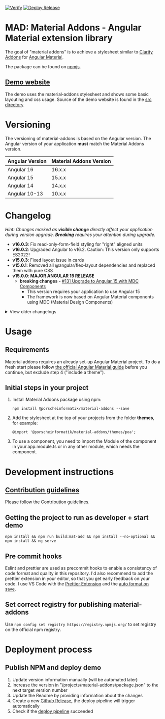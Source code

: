 [![Verify](https://github.com/porscheinformatik/material-addons/actions/workflows/verify.yml/badge.svg)](https://github.com/porscheinformatik/material-addons/actions/workflows/verify.yml) [![Deploy Release](https://github.com/porscheinformatik/material-addons/actions/workflows/release.yml/badge.svg)](https://github.com/porscheinformatik/material-addons/actions/workflows/release.yml)

# MAD: Material Addons - Angular Material extension library

The goal of "material addons" is to achieve a stylesheet similar
to [Clarity Addons](https://www.npmjs.com/package/@porscheinformatik/clr-addons)
for [Angular Material](https://material.angular.io/).

The package can be found on [npmjs](https://www.npmjs.com/package/@porscheinformatik/material-addons).

## [Demo website](https://porscheinformatik.github.io/material-addons)

The demo uses the material-addons stylesheet and shows some basic layouting and css usage. Source of the demo website is
found in the [src directory](https://github.com/porscheinformatik/material-addons/tree/master/src/).

# Versioning

The versioning of material-addons is based on the Angular version. The Angular version of your application **must** match the Material Addons version.

| Angular Version | Material Addons Version |
|-----------------|-------------------------|
| Angular 16      | 16.x.x                  |
| Angular 15      | 15.x.x                  |
| Angular 14      | 14.x.x                  |
| Angular 10-13   | 10.x.x                  |


# Changelog

_Hint: Changes marked as **visible change** directly affect your application during version upgrade. **Breaking**
requires your attention during upgrade._

- **v16.0.3**: Fix read-only-form-field styling for "right" aligned units
- **v16.0.2**: Upgraded Angular to v16.2. Caution: This version only supports ES2022!
- **v15.0.3**: Fixed layout issue in cards
- **v15.0.1**: Removed all @angular/flex-layout dependencies and replaced them with pure CSS
- **v15.0.0**: **MAJOR ANGULAR 15 RELEASE**
  - **breaking changes** - [#131 Upgrade to Angular 15 with MDC Components](https://github.com/porscheinformatik/material-addons/pull/131) 
    - This version requires your application to use Angular 15
    - The framework is now based on Angular Material components using MDC (Material Design Components)


<details><summary>View older changelogs</summary>

- **v14.1.6**: Show tooltips in toolbar action burger menu
- **v14.1.4**: data-table fixes: action button became too small for tables with a lot of colums
- **v14.1.x**: Fix Button Styling for Stepper and Quicklist: change "add" button in Quicklist to "Outline" Styling and "next" and "done" button in MatStepper to "Primary" Styling
- **v14.1.2**: minor fixes in datatable
- **v14.1.1**: minor fixes: datatable paging bug and action column maxwidth
- **v14.1.0**: **BREAKING** - Upgraded library to Angular 14, enabled Ivy builds, updated lib to esm2020
- **v10.4.1**: Added removePossible input to mad-quick-list
- **v10.4.0**: **BREAKING** - Data Table Column
  configuration [#111](https://github.com/porscheinformatik/material-addons/pull/111)
- **v10.3.4**: toolbar actions: added 'importantAction' property. These actions will never be hidden in a mat-menu
- **v10.3.3**: mad-table: Added sticky column feature, fixed vertical scroll bar issue
- **v10.3.2**: Don't print toolbar menu when using browser print function (ctrl+p)
- **v10.3.1**: Toolbar Action enhancements [#102](https://github.com/porscheinformatik/material-addons/issues/102)
- **v10.3.0**:
  - **breaking change** - [#101](https://github.com/porscheinformatik/material-addons/pull/101) Data table enhancements
    - BatchMode
    - Actions for SINGLE, BATCH, NONE
    - Loading Animation
    - custom ID generator
    - custom column data transformation

- **v10.2.5**: Fix toolbar icon button color in mobile view
- **v10.2.4**: Enhancements/Fixes in Flowbar Layout
- **v10.2.3**:
  - **visible change** - [#92](https://github.com/porscheinformatik/material-addons/issues/92) Fixed validation theme
    warn-color in PBV theme
- **v10.2.2**:
  - Added [#73](https://github.com/porscheinformatik/material-addons/issues/73) DataGrid Component
  - Added [#89](https://github.com/porscheinformatik/material-addons/issues/89) Flowbar Layout
- **v10.2.1**:
  - Added [#88 stepper component](https://github.com/porscheinformatik/material-addons/issues/88)
- **v10.2.0**:
  - Change peerDependency versions to any Angular above 10.0.0
  - Added [additionalActionIcon](https://porscheinformatik.github.io/material-addons/card) feature to mad-cards
  - Demo: Fixed package.json some issues that occurred during development
- **v10.1.9**:
  - CSS fix: Hide all types of mad-buttons when printing a page
  - Demo: Hide navbar when printing a page
- **v10.1.8**:
  - CSS fix: Class "fixedtabs" also affected child tab components. This is now fixed.
- **v10.1.7**:
  - Fix ([issue](https://github.com/porscheinformatik/material-addons/issues/78)) / mad-table inside card overflows the
    card
- **v10.1.6**:
  - Table fix: Show empty-text correctly when no data is present
- **v10.1.5**:
  - Set input id for readonly-form-field-wrapper (requrired for cypress
    tests) ([pr](https://github.com/porscheinformatik/material-addons/pull/69))
- **v10.1.4**:
  - Disabled click-listener for disabled
    buttons ([issue](https://github.com/porscheinformatik/material-addons/issues/67))
- **v10.1.3**:
  - Fixed add-button disabled handling in
    mad-quick-list ([issue](https://github.com/porscheinformatik/material-addons/issues/65))
- **v10.1.2**:
  - Cleanup
- **v10.0.27**:
  - **Visible change:** Ellipsis support for readonly-form-fields (enabled per
    default) [demo](https://porscheinformatik.github.io/material-addons/card)
  - **Visible change:** Fix toolbar badges on mobile devices
  - Added shrinkIfEmpty feature to read-only
    textareas [demo](https://porscheinformatik.github.io/material-addons/readonly)
  - Added save-button throttling as default to card component
  - Minor bugfixes in Demo
- **v10.0.26**: Added throttle button
  directive [demo](https://porscheinformatik.github.io/material-addons/throttle-click)
- **v10.0.25**: Added badge support for toolbar actions,
  see [toolbar demo](https://porscheinformatik.github.io/material-addons)
- **v10.0.24**: Added text field support for read-only-form-field-wrapper with "multiline" and "rows" arguments
- **v10.0.22**: Fixed [#52](https://github.com/porscheinformatik/material-addons/issues/52) and updated
  documentation [#48](https://github.com/porscheinformatik/material-addons/pull/48)
- **v10.0.21**: Added [mad button components](https://porscheinformatik.github.io/material-addons/mad-buttons) (
  mad-primary-button, mad-outline-button, etc.) to ensure a unified design
- **v10.0.19**: Fixed [#46](https://github.com/porscheinformatik/material-addons/issues/46) where read-only numbers were
  formatted by default
- **v10.0.18**: Fix [card](https://porscheinformatik.github.io/material-addons/card) header size by using default
  Angular Material styling
- **v10.0.17**: Minor fixes in 4
  components ([numeric-field](https://porscheinformatik.github.io/material-addons/numeric-field)
  , [action-table](https://porscheinformatik.github.io/material-addons/action-table)
  , [quicklist](https://porscheinformatik.github.io/material-addons/quick-list)
  , [readonly-formfield](https://porscheinformatik.github.io/material-addons/readonly))
- **v10.0.16**: Fix number format detection
  in [numeric-field](https://porscheinformatik.github.io/material-addons/numeric-field)
- **v10.0.15**: Small fix in [action-table](https://porscheinformatik.github.io/material-addons/action-table)
- **v10.0.14**: Add [action-table](https://porscheinformatik.github.io/material-addons/action-table) bugfix
  in [numeric-field](https://porscheinformatik.github.io/material-addons/numeric-field)
- **v10.0.13**: Event emitter fix in [card](https://porscheinformatik.github.io/material-addons/card) component
- **v10.0.12**: Style fix in [card](https://porscheinformatik.github.io/material-addons/card) component
- **v10.0.11**: Added [quicklist](https://porscheinformatik.github.io/material-addons/quick-list)
  and [card](https://porscheinformatik.github.io/material-addons/card) component
- **v10.0.10**: Added [numeric-field](https://porscheinformatik.github.io/material-addons/numeric-field) editable fields
- **v10.0.9**: (not released)
- **v10.0.8**: Added [numeric-field](https://porscheinformatik.github.io/material-addons/numeric-field) directive`

</details>

# Usage

## Requirements

Material addons requires an already set-up Angular Material project. To do a fresh start please
follow [the official Angular Material guide](https://material.angular.io/guide/getting-started) before you continue, but
exclude step 4 ("include a theme").

## Initial steps in your project

1. Install Material Addons package using npm:

   ```
   npm install @porscheinformatik/material-addons --save
   ```

2. Add the stylesheet at the top of your projects from the folder **themes**, for example:

   ```
   @import '@porscheinformatik/material-addons/themes/poa';
   ```

3. To use a component, you need to import the Module of the component in your app.module.ts or in any other module,
   which needs the component.

# Development instructions

## [Contribution guidelines](https://github.com/porscheinformatik/material-addons/tree/master/.github/CONTRIBUTING.md)

Please follow the Contribution guidelines.

## Getting the project to run as developer + start demo

`npm install && npm run build:mat-add && npm install --no-optional && npm install && ng serve`

## Pre commit hooks

Eslint and prettier are used as precommit hooks to enable a consistency of code format and quality in this repository.
I'd also recommend to add the prettier extension in your editor, so that you get early feedback on your code. I use VS
Code with the [Prettier Extension](https://github.com/prettier/prettier-vscode) and
the [auto format on save](https://github.com/prettier/prettier-vscode#format-on-save).

## Set correct registry for publishing material-addons

Use `npm config set registry https://registry.npmjs.org/` to set registry on the official npm registry.

# Deployment process

## Publish NPM and deploy demo

1. Update version information manually (will be automated later)
1. Increase the version in "/projects/material-addons/package.json" to the next target version number
2. Update the Readme by providing information about the changes
2. Create a new [Github Release](https://github.com/porscheinformatik/material-addons/releases), the deploy pipeline
   will trigger automatically
3. Check if the [deploy pipeline](https://github.com/porscheinformatik/material-addons/actions/workflows/release.yml)
   succeeded

